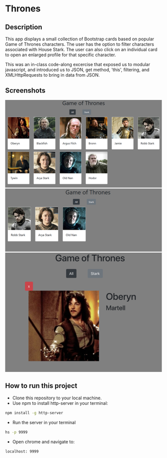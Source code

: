 # Thrones

## Description
This app displays a small collection of Bootstrap cards based on popular Game of Thrones characters. The user has the option to filter characters associated with House Stark. The user can also click on an individual card to open an enlarged profile for that specific character.

This was an in-class code-along excercise that exposed us to modular javascript, and introduced us to JSON, get method, 'this', filtering, and XMLHttpRequests to bring in data from JSON.

## Screenshots
![main screen shot](./screenshots/thrones1.png)
![next screen shot](./screenshots/thrones2.png)
![final screen shot](./screenshots/thrones3.png)

## How to run this project
* Clone this repository to your local machine.
* Use npm to install http-server in your terminal:
```sh
npm install -g http-server
```
* Run the server in your terminal
```sh
hs -p 9999
```
* Open chrome and navigate to:
```
localhost: 9999
```
